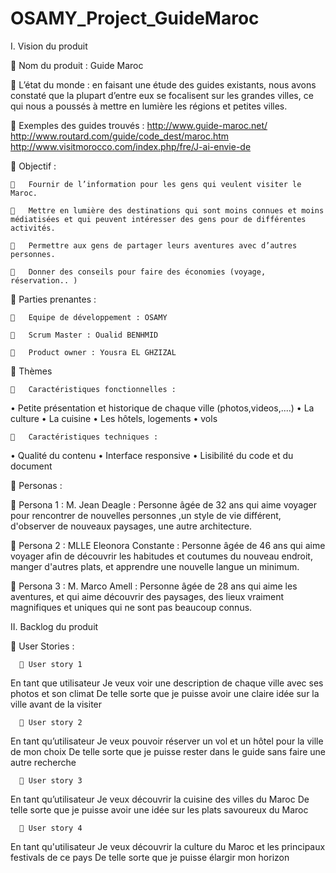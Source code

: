 # OSAMY_Project_GuideMaroc

I.	Vision du produit 

	Nom du produit : Guide Maroc

	L’état du monde : en faisant une étude des guides existants, nous avons constaté que la plupart d’entre eux se focalisent sur les grandes villes, ce qui nous a poussés à mettre en lumière les régions et petites villes.

	Exemples des guides trouvés :
http://www.guide-maroc.net/
http://www.routard.com/guide/code_dest/maroc.htm
http://www.visitmorocco.com/index.php/fre/J-ai-envie-de


	Objectif : 
   
    	Fournir de l’information pour les gens qui veulent visiter le Maroc.
    
    	Mettre en lumière des destinations qui sont moins connues et moins médiatisées et qui peuvent intéresser des gens pour de différentes activités.
    
    	Permettre aux gens de partager leurs aventures avec d’autres personnes.
    
    	Donner des conseils pour faire des économies (voyage, réservation.. )


	Parties prenantes :
    
    	Equipe de développement : OSAMY
    
    	Scrum Master : Oualid BENHMID
    
    	Product owner : Yousra EL GHZIZAL

	Thèmes
    
    	Caractéristiques fonctionnelles :
•	Petite présentation et historique de chaque ville (photos,videos,....)
•	La culture
•	La cuisine
•	Les hôtels, logements
•	vols

    
    	Caractéristiques techniques :
•	Qualité du contenu
•	Interface responsive
•	Lisibilité du code et du document
 


	Personas : 

   	Persona 1 :
         M. Jean Deagle :  Personne âgée de 32 ans qui aime voyager pour rencontrer de nouvelles personnes ,un style de vie             différent, d'observer de nouveaux paysages, une autre architecture.
         
   	Persona 2 :
         MLLE Eleonora Constante : Personne âgée de 46 ans qui aime voyager afin  de découvrir les habitudes et coutumes du             nouveau endroit, manger d'autres plats, et apprendre  une nouvelle langue un minimum.
         
   	Persona 3 :
         M. Marco Amell : Personne âgée de 28 ans qui aime les aventures, et qui aime découvrir des paysages, des lieux                 vraiment magnifiques et uniques qui ne sont pas beaucoup connus.


II.   Backlog du produit


	User Stories :

 	  	User story 1

En tant que utilisateur
Je veux voir une description de chaque ville avec ses photos et son climat
De telle sorte que je puisse avoir une claire idée sur la ville avant de la visiter

 	  	User story 2 

En tant qu’utilisateur
Je veux pouvoir réserver un vol et un hôtel pour la ville de mon choix
De telle sorte que je puisse rester dans le guide sans faire une autre recherche

 	  	User story 3

En tant qu’utilisateur
Je veux découvrir la cuisine des villes du Maroc
De telle sorte que je puisse avoir une idée sur les plats savoureux du Maroc

 	  	User story 4 

En tant qu'utilisateur 
Je veux découvrir la culture du Maroc et les principaux festivals de ce pays
De telle sorte que je puisse élargir mon horizon

